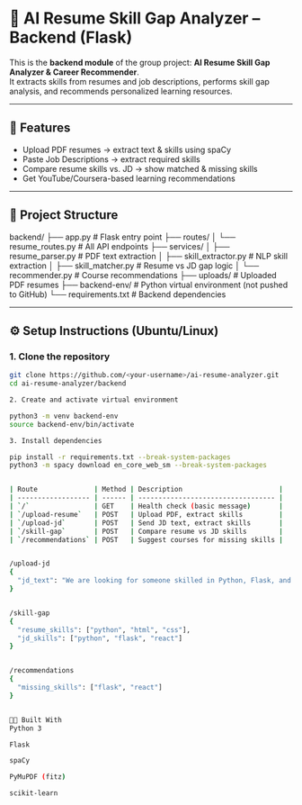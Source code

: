 # 🧠 AI Resume Skill Gap Analyzer – Backend (Flask)

This is the **backend module** of the group project: **AI Resume Skill Gap Analyzer & Career Recommender**.  
It extracts skills from resumes and job descriptions, performs skill gap analysis, and recommends personalized learning resources.

---

## 🚀 Features

- Upload PDF resumes → extract text & skills using spaCy
- Paste Job Descriptions → extract required skills
- Compare resume skills vs. JD → show matched & missing skills
- Get YouTube/Coursera-based learning recommendations

---

## 📁 Project Structure

backend/
├── app.py # Flask entry point
├── routes/
│ └── resume_routes.py # All API endpoints
├── services/
│ ├── resume_parser.py # PDF text extraction
│ ├── skill_extractor.py # NLP skill extraction
│ ├── skill_matcher.py # Resume vs JD gap logic
│ └── recommender.py # Course recommendations
├── uploads/ # Uploaded PDF resumes
├── backend-env/ # Python virtual environment (not pushed to GitHub)
└── requirements.txt # Backend dependencies


---

## ⚙️ Setup Instructions (Ubuntu/Linux)

### 1. Clone the repository

```bash
git clone https://github.com/<your-username>/ai-resume-analyzer.git
cd ai-resume-analyzer/backend

2. Create and activate virtual environment

python3 -m venv backend-env
source backend-env/bin/activate

3. Install dependencies

pip install -r requirements.txt --break-system-packages
python3 -m spacy download en_core_web_sm --break-system-packages


| Route              | Method | Description                        |
| ------------------ | ------ | ---------------------------------- |
| `/`                | GET    | Health check (basic message)       |
| `/upload-resume`   | POST   | Upload PDF, extract skills         |
| `/upload-jd`       | POST   | Send JD text, extract skills       |
| `/skill-gap`       | POST   | Compare resume vs JD skills        |
| `/recommendations` | POST   | Suggest courses for missing skills |


/upload-jd
{
  "jd_text": "We are looking for someone skilled in Python, Flask, and React..."
}


/skill-gap
{
  "resume_skills": ["python", "html", "css"],
  "jd_skills": ["python", "flask", "react"]
}


/recommendations
{
  "missing_skills": ["flask", "react"]
}


👨‍💻 Built With
Python 3

Flask

spaCy

PyMuPDF (fitz)

scikit-learn
